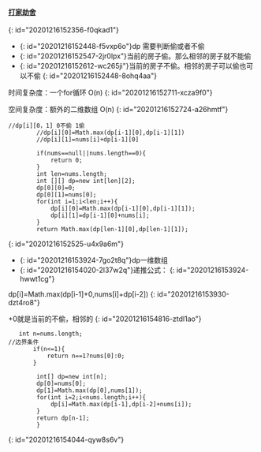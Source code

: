 #### [打家劫舍](https://leetcode-cn.com/problems/house-robber/)
{: id="20201216152356-f0qkad1"}

* {: id="20201216152448-f5vxp6o"}dp 需要判断偷或者不偷
* {: id="20201216152547-2jr0lpx"}当前的房子偷。那么相邻的房子就不能偷
* {: id="20201216152612-wc265ji"}当前的房子不偷。相邻的房子可以偷也可以不偷
{: id="20201216152448-8ohq4aa"}

时间复杂度：一个for循环 O(n)
{: id="20201216152711-xcza9f0"}

空间复杂度：额外的二维数组 O(n)
{: id="20201216152724-a26hmtf"}

```
//dp[i][0，1] 0不偷 1偷
        //dp[i][0]=Math.max(dp[i-1][0],dp[i-1][1])
        //dp[i][1]=nums[i]+dp[i-1][0]

        if(nums==null||nums.length==0){
            return 0;
        }
        int len=nums.length;
        int [][] dp=new int[len][2];
        dp[0][0]=0;
        dp[0][1]=nums[0];
        for(int i=1;i<len;i++){
            dp[i][0]=Math.max(dp[i-1][0],dp[i-1][1]);
            dp[i][1]=dp[i-1][0]+nums[i];
        }
        return Math.max(dp[len-1][0],dp[len-1][1]);
```
{: id="20201216152525-u4x9a6m"}

* {: id="20201216153924-7go2t8q"}dp一维数组
* {: id="20201216154020-2l37w2q"}递推公式：
{: id="20201216153924-hwwt1cg"}

dp[i]=Math.max(dp[i-1]+0,nums[i]+dp[i-2])
{: id="20201216153930-dzt4ro8"}

+0就是当前的不偷，相邻的
{: id="20201216154816-ztdl1ao"}

```
   int n=nums.length;
//边界条件
       if(n<=1){
           return n==1?nums[0]:0;
       }

        int[] dp=new int[n];
        dp[0]=nums[0];
        dp[1]=Math.max(dp[0],nums[1]);
        for(int i=2;i<nums.length;i++){
            dp[i]=Math.max(dp[i-1],dp[i-2]+nums[i]);
        }
        return dp[n-1];
        }
```
{: id="20201216154044-qyw8s6v"}
